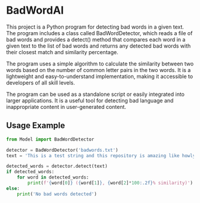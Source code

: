 # BadWordAI
This project is a Python program for detecting bad words in a given text. The program includes a class called BadWordDetector, which reads a file of bad words and provides a detect() method that compares each word in a given text to the list of bad words and returns any detected bad words with their closest match and similarity percentage.

The program uses a simple algorithm to calculate the similarity between two words based on the number of common letter pairs in the two words. It is a lightweight and easy-to-understand implementation, making it accessible to developers of all skill levels.

The program can be used as a standalone script or easily integrated into larger applications. It is a useful tool for detecting bad language and inappropriate content in user-generated content.

## Usage Example
```py
from Model import BadWordDetector

detector = BadWordDetector('badwords.txt')
text = 'This is a test string and this repository is amazing like howly shhhhhit. this is really amazing tho like shhiiit'

detected_words = detector.detect(text)
if detected_words:
    for word in detected_words:
        print(f'{word[0]} ({word[1]}, {word[2]*100:.2f}% similarity)')
else:
    print('No bad words detected')
```
